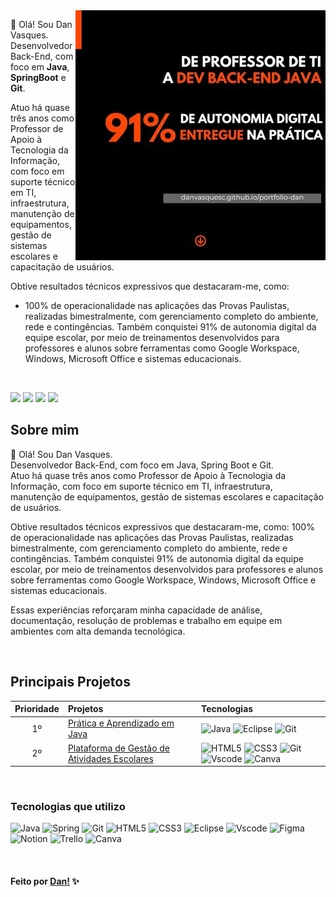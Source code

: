 <img src="./assets/image/image/fundo2.jpg" min-width="400px" max-width="400px" width="400px" align="right">

<p align="left"> 
👋 Olá! Sou Dan Vasques. <br>
Desenvolvedor Back-End, com foco em <strong>Java</strong>, <strong>SpringBoot</strong> e <strong>Git</strong>.
<br>
    
Atuo há quase três anos como Professor de Apoio à Tecnologia da Informação, com foco em suporte técnico em TI, infraestrutura, manutenção de equipamentos, gestão de sistemas escolares e capacitação de usuários.
<br>

Obtive resultados técnicos expressivos que destacaram-me, como: 
- 100% de operacionalidade nas aplicações das Provas Paulistas, realizadas bimestralmente, com gerenciamento completo do ambiente, rede e contingências. Também conquistei 91% de autonomia digital da equipe escolar, por meio de treinamentos desenvolvidos para professores e alunos sobre ferramentas como Google Workspace, Windows, Microsoft Office e sistemas educacionais.
<br>
</p>

<p align="left">  
    <a href="https://danvasquesc.github.io/portfolio-dan"><img src="https://img.shields.io/badge/Portfolio-FF4500?style=for-the-badge"></a>
    <a href="https://www.linkedin.com/in/dan-vasques-carvalho"><img src="https://img.shields.io/badge/LinkedIn-FF4500?style=for-the-badge"></a>
    <a href="https://github.com/danvasquesc/portfolio-dan/blob/main/src/docs/dan_vasques_backend_estagio_2025.pdf"><img src="https://img.shields.io/badge/Curriculo-FF4500?style=for-the-badge"></a>
    <a href="mailto:dan.vasques@outlook.com.br"><img src="https://img.shields.io/badge/-Email-FF4500?style=for-the-badge"></a>
</p>






## Sobre mim

👋 Olá! Sou Dan Vasques. <br>
Desenvolvedor Back-End, com foco em Java, Spring Boot e Git. <br>
Atuo há quase três anos como Professor de Apoio à Tecnologia da Informação, com foco em suporte técnico em TI, infraestrutura, manutenção de equipamentos, gestão de sistemas escolares e capacitação de usuários.
<br>

Obtive resultados técnicos expressivos que destacaram-me, como: 100% de operacionalidade nas aplicações das Provas Paulistas, realizadas bimestralmente, com gerenciamento completo do ambiente, rede e contingências. Também conquistei 91% de autonomia digital da equipe escolar, por meio de treinamentos desenvolvidos para professores e alunos sobre ferramentas como Google Workspace, Windows, Microsoft Office e sistemas educacionais.
<br>

Essas experiências reforçaram minha capacidade de análise, documentação, resolução de problemas
e trabalho em equipe em ambientes com alta demanda tecnológica.

<br>

## Principais Projetos
| Prioridade |    Projetos                                       | Tecnologias                    |
|   :---:    |     :---                                          |          :---                                   |
|    1º      | [Prática e Aprendizado em Java][2]                | ![Java](https://img.shields.io/badge/java-%23ED8B00.svg?style=for-the-badge&logo=openjdk&logoColor=white) ![Eclipse](https://img.shields.io/badge/Eclipse%20IDE-2C2255?style=for-the-badge&logo=eclipseide&logoColor=white) ![Git](https://img.shields.io/badge/GIT-E44C30?style=for-the-badge&logo=git&logoColor=white)            |
|    2º      | [Plataforma de Gestão de Atividades Escolares][1] |  ![HTML5](https://img.shields.io/badge/HTML5-E34F26?style=for-the-badge&logo=html5&logoColor=white) ![CSS3](https://img.shields.io/badge/CSS3-1572B6?style=for-the-badge&logo=css3&logoColor=white) ![Git](https://img.shields.io/badge/GIT-E44C30?style=for-the-badge&logo=git&logoColor=white) ![Vscode](https://img.shields.io/badge/Vscode-007ACC?style=for-the-badge&logo=visual-studio-code&logoColor=white) 	![Canva](https://img.shields.io/badge/Canva-%2300C4CC.svg?style=for-the-badge&logo=Canva&logoColor=white)  | 

[1]: https://github.com/danvasquesc/projeto-plataforma-atividades-escolares
[2]: https://github.com/danvasquesc/exercicios_java

<br>

### Tecnologias que utilizo

![Java](https://img.shields.io/badge/java-%23ED8B00.svg?style=for-the-badge&logo=openjdk&logoColor=white)
![Spring](https://img.shields.io/badge/spring-%236DB33F.svg?style=for-the-badge&logo=spring&logoColor=white)
![Git](https://img.shields.io/badge/GIT-E44C30?style=for-the-badge&logo=git&logoColor=white)
![HTML5](https://img.shields.io/badge/HTML5-E34F26?style=for-the-badge&logo=html5&logoColor=white)
![CSS3](https://img.shields.io/badge/CSS3-1572B6?style=for-the-badge&logo=css3&logoColor=white)
![Eclipse](https://img.shields.io/badge/Eclipse%20IDE-2C2255?style=for-the-badge&logo=eclipseide&logoColor=white)
![Vscode](https://img.shields.io/badge/Vscode-007ACC?style=for-the-badge&logo=visual-studio-code&logoColor=white)
![Figma](https://img.shields.io/badge/figma-%23F24E1E.svg?style=for-the-badge&logo=figma&logoColor=white)
![Notion](https://img.shields.io/badge/Notion-000000?style=for-the-badge&logo=notion&logoColor=white)
![Trello](https://img.shields.io/badge/Trello-%23026AA7.svg?style=for-the-badge&logo=Trello&logoColor=white)
![Canva](https://img.shields.io/badge/Canva-%2300C4CC.svg?style=for-the-badge&logo=Canva&logoColor=white)

<br>

#### Feito por [Dan!](https://github.com/danvasquesc) ✨
